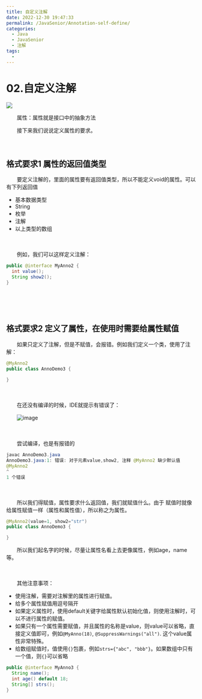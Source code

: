 ```yaml
---
title: 自定义注解
date: 2022-12-30 19:47:33
permalink: /JavaSenior/Annotation-self-define/
categories:
  - Java
  - JavaSenior
  - 注解
tags:
  - 
---
```




# 02.自定义注解

![](https://image.peterjxl.com/blog/40-20221230194419-1yi3qxi.jpeg)

　　属性：属性就是接口中的抽象方法

　　接下来我们说说定义属性的要求。

<!-- more -->　　‍

## 格式要求1 属性的返回值类型

　　要定义注解的，里面的属性要有返回值类型，所以不能定义void的属性。可以有下列返回值

* 基本数据类型
* String
* 枚举
* 注解
* 以上类型的数组

　　‍

　　例如，我们可以这样定义注解：

```java
public @interface MyAnno2 {
  int value();
  String show2();
}
```

　　‍

　　‍

## 格式要求2 定义了属性，在使用时需要给属性赋值

　　如果只定义了注解，但是不赋值，会报错。例如我们定义一个类，使用了注解：

```java
@MyAnno2
public class AnnoDemo3 {
  
}
```

　　‍

　　在还没有编译的时候，IDE就提示有错误了：

　　​![image](https://image.peterjxl.com/blog/image-20221230105950-7sdurbe.png)​

　　‍

　　尝试编译，也是有报错的

```java
javac AnnoDemo3.java
AnnoDemo3.java:1: 错误: 对于元素value,show2, 注释 @MyAnno2 缺少默认值
@MyAnno2
^
1 个错误
```

　　​

　　所以我们得赋值，属性要求什么返回值，我们就赋值什么。由于 赋值时就像给属性赋值一样（属性和属性值），所以称之为属性。

```java
@MyAnno2(value=1, show2="str")
public class AnnoDemo3 {

}
```

　　所以我们起名字的时候，尽量让属性名看上去更像属性，例如age，name等。

　　‍

　　其他注意事项：

* 使用注解，需要对注解里的属性进行赋值。
* 给多个属性赋值用逗号隔开
* 如果定义属性时，使用default关键字给属性默认初始化值，则使用注解时，可以不进行属性的赋值。
* 如果只有一个属性需要赋值，并且属性的名称是value，则value可以省略，直接定义值即可，例如`@MyAnno(18)`​, `@SuppressWarnings("all")`​. 这个value属性非常特殊。
* 给数组赋值时，值使用`{}`​包裹，例如`strs={"abc", "bbb"}`​。如果数组中只有一个值，则`{}`​可以省略

```java
public @interface MyAnno3 {
  String name();
  int age() default 18;
  String[] strs();
}
```

　　‍

　　‍

　　‍
